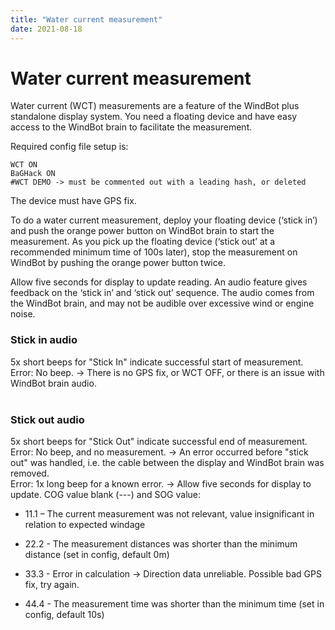 ```yaml
---
title: "Water current measurement"
date: 2021-08-18
---
```

# Water current measurement

Water current (WCT) measurements are a feature of the WindBot plus standalone display system. You need a floating device and have easy access to the WindBot brain to facilitate the measurement.

  

Required config file setup is:

```
WCT ON
BaGHack ON
#WCT DEMO -> must be commented out with a leading hash, or deleted
```

The device must have GPS fix.  

  

To do a water current measurement, deploy your floating device (‘stick in’) and push the orange power button on WindBot brain to start the measurement. As you pick up the floating device (‘stick out’ at a recommended minimum time of 100s later), stop the measurement on WindBot by pushing the orange power button twice. 

  

Allow five seconds for display to update reading. An audio feature gives feedback on the ‘stick in’ and ‘stick out’ sequence. The audio comes from the WindBot brain, and may not be audible over excessive wind or engine noise.

### Stick in audio

5x short beeps for "Stick In" indicate successful start of measurement.  
Error: No beep. -> There is no GPS fix, or WCT OFF, or there is an issue with WindBot brain audio.  
   

### Stick out audio

5x short beeps for "Stick Out" indicate successful end of measurement.   
Error: No beep, and no measurement. -> An error occurred before "stick out" was handled, i.e. the cable between the display and WindBot brain was removed.   
Error: 1x long beep for a known error. -> Allow five seconds for display to update. COG value blank (---) and SOG value:  

*   11.1 – The current measurement was not relevant, value insignificant in relation to expected windage  
    
*   22.2 - The measurement distances was shorter than the minimum distance (set in config, default 0m)  
    
*   33.3 - Error in calculation -> Direction data unreliable. Possible bad GPS fix, try again.  
    
*   44.4 - The measurement time was shorter than the minimum time (set in config, default 10s)